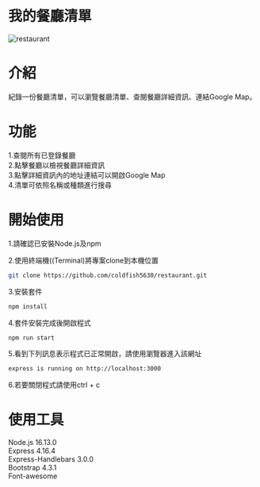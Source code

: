 # 我的餐廳清單
![restaurant](https://user-images.githubusercontent.com/93813419/161407625-1b437e66-77c1-409c-b0b6-8d18d6600c1d.JPG)
# 介紹
紀錄一份餐廳清單，可以瀏覽餐廳清單、查閱餐廳詳細資訊、連結Google Map。
# 功能
1.查閱所有已登錄餐廳  
2.點擊餐廳以檢視餐廳詳細資訊  
3.點擊詳細資訊內的地址連結可以開啟Google Map  
4.清單可依照名稱或種類進行搜尋  
# 開始使用
1.請確認已安裝Node.js及npm  

2.使用終端機((Terminal)將專案clone到本機位置  

``` bash
git clone https://github.com/coldfish5630/restaurant.git
```

3.安裝套件

```bash
npm install
```

4.套件安裝完成後開啟程式

```bash
npm run start
```

5.看到下列訊息表示程式已正常開啟，請使用瀏覽器進入該網址

```bash
express is running on http://localhost:3000
```

6.若要關閉程式請使用ctrl + c
# 使用工具
Node.js 16.13.0  
Express 4.16.4  
Express-Handlebars 3.0.0  
Bootstrap 4.3.1  
Font-awesome

